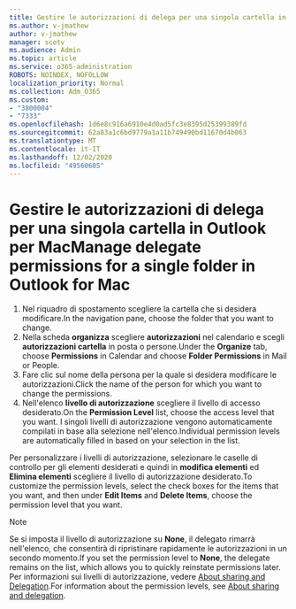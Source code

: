 ```yaml
---
title: Gestire le autorizzazioni di delega per una singola cartella in Outlook per Mac
ms.author: v-jmathew
author: v-jmathew
manager: scotv
ms.audience: Admin
ms.topic: article
ms.service: o365-administration
ROBOTS: NOINDEX, NOFOLLOW
localization_priority: Normal
ms.collection: Adm_O365
ms.custom:
- "3800004"
- "7333"
ms.openlocfilehash: 1d6e8c916a6910e4d0ad5fc3e8395d25399389fd
ms.sourcegitcommit: 62a83a1c6bd9779a1a11b749490bd11670d4b063
ms.translationtype: MT
ms.contentlocale: it-IT
ms.lasthandoff: 12/02/2020
ms.locfileid: "49560605"
---
```

# <a name="manage-delegate-permissions-for-a-single-folder-in-outlook-for-mac"></a><span data-ttu-id="0b20b-102">Gestire le autorizzazioni di delega per una singola cartella in Outlook per Mac</span><span class="sxs-lookup"><span data-stu-id="0b20b-102">Manage delegate permissions for a single folder in Outlook for Mac</span></span>

1. <span data-ttu-id="0b20b-103">Nel riquadro di spostamento scegliere la cartella che si desidera modificare.</span><span class="sxs-lookup"><span data-stu-id="0b20b-103">In the navigation pane, choose the folder that you want to change.</span></span>
2. <span data-ttu-id="0b20b-104">Nella scheda **organizza** scegliere **autorizzazioni** nel calendario e scegli **autorizzazioni cartella** in posta o persone.</span><span class="sxs-lookup"><span data-stu-id="0b20b-104">Under the **Organize** tab, choose **Permissions** in Calendar and choose **Folder Permissions** in Mail or People.</span></span>
3. <span data-ttu-id="0b20b-105">Fare clic sul nome della persona per la quale si desidera modificare le autorizzazioni.</span><span class="sxs-lookup"><span data-stu-id="0b20b-105">Click the name of the person for which you want to change the permissions.</span></span>
4. <span data-ttu-id="0b20b-106">Nell'elenco **livello di autorizzazione** scegliere il livello di accesso desiderato.</span><span class="sxs-lookup"><span data-stu-id="0b20b-106">On the **Permission Level** list, choose the access level that you want.</span></span> <span data-ttu-id="0b20b-107">I singoli livelli di autorizzazione vengono automaticamente compilati in base alla selezione nell'elenco.</span><span class="sxs-lookup"><span data-stu-id="0b20b-107">Individual permission levels are automatically filled in based on your selection in the list.</span></span>

<span data-ttu-id="0b20b-108">Per personalizzare i livelli di autorizzazione, selezionare le caselle di controllo per gli elementi desiderati e quindi in **modifica elementi** ed **Elimina elementi** scegliere il livello di autorizzazione desiderato.</span><span class="sxs-lookup"><span data-stu-id="0b20b-108">To customize the permission levels, select the check boxes for the items that you want, and then under **Edit Items** and **Delete Items**, choose the permission level that you want.</span></span>

> [!NOTE]
> <span data-ttu-id="0b20b-109">Se si imposta il livello di autorizzazione su **None**, il delegato rimarrà nell'elenco, che consentirà di ripristinare rapidamente le autorizzazioni in un secondo momento.</span><span class="sxs-lookup"><span data-stu-id="0b20b-109">If you set the permission level to **None**, the delegate remains on the list, which allows you to quickly reinstate permissions later.</span></span> <span data-ttu-id="0b20b-110">Per informazioni sui livelli di autorizzazione, vedere [About sharing and Delegation](https://support.microsoft.com/office/options-for-sharing-and-delegating-folders-in-outlook-for-mac-480d8054-68ce-4150-ba1e-b9b7f2fc4ce5).</span><span class="sxs-lookup"><span data-stu-id="0b20b-110">For information about the permission levels, see [About sharing and delegation](https://support.microsoft.com/office/options-for-sharing-and-delegating-folders-in-outlook-for-mac-480d8054-68ce-4150-ba1e-b9b7f2fc4ce5).</span></span>
